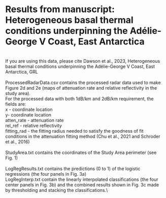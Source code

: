 # Results from manuscript: Heterogeneous basal thermal conditions underpinning the Adélie-George V Coast, East Antarctica
\
If you are using this data, please cite Dawson et al., 2023, Heterogeneous basal thermal conditions underpinning the Adélie-George V Coast, East Antarctica, GRL\
\
ProcessedRadarData.csv contains the processed radar data used to make Figure 2d and 2e (maps of attenuation rate and relative reflectivity in the study area).\
For the processed data with both 1dB/km and 2dB/km requirement, the fields are:\
x - coordinate location\
y- coordinate location\
atten_rate - attenuation rate\
rel_ref - relative reflectivity\
fitting_rad - the fitting radius needed to satisfy the goodness of fit conditions in the attenuation fitting method (Chu et al., 2021 and Schroder et al., 2016)\
\
StudyArea.txt contains the coordinates of the Study Area perimeter (see Fig. 1)\
\
LogRegResults.txt contains the predictions (0 to 1) of the logistic regressions (the four panels in Fig. 3a)\
LogRegInterp.txt contain the linearly interpolated classifications (the four center panels in Fig. 3b) and the combined results shown in Fig. 3c made by thresholding and stacking the classifications.\



